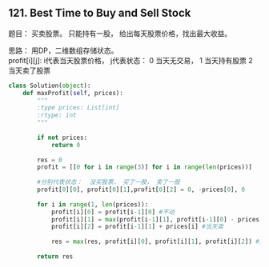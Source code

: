 ## 121. Best Time to Buy and Sell Stock

题目： 买卖股票。 只能持有一股， 给出每天股票价格，找出最大收益。

思路： 用DP，二维数组存储状态。  
profit[i][j]: i代表当天股票价格， j代表状态： 0 当天无交易， 1 当天持有股票  2 当天卖了股票

```python
class Solution(object):
    def maxProfit(self, prices):
        """
        :type prices: List[int]
        :rtype: int
        """
        
        if not prices:
            return 0
        
        res = 0
        profit = [[0 for i in range(3)] for i in range(len(prices))]
        
        #分别代表状态：  没买股票， 买了一股， 卖了一股
        profit[0][0], profit[0][1],profit[0][2] = 0, -prices[0], 0
        
        for i in range(1, len(prices)):
            profit[i][0] = profit[i-1][0] #不动
            profit[i][1] = max(profit[i-1][1], profit[i-1][0] - prices[i]) #当天买 or 已持有不动            
            profit[i][2] = profit[i-1][1] + prices[i] #当天卖
            
            res = max(res, profit[i][0], profit[i][1], profit[i][2]) #更新收益
        
        return res
```
